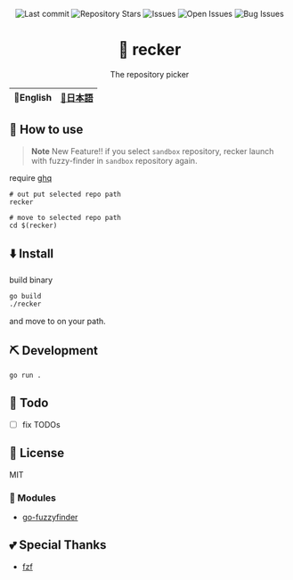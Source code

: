 <div align="center">

![Last commit](https://img.shields.io/github/last-commit/Comamoca/recker?style=flat-square)
![Repository Stars](https://img.shields.io/github/stars/Comamoca/recker?style=flat-square)
![Issues](https://img.shields.io/github/issues/Comamoca/recker?style=flat-square)
![Open Issues](https://img.shields.io/github/issues-raw/Comamoca/recker?style=flat-square)
![Bug Issues](https://img.shields.io/github/issues/Comamoca/recker/bug?style=flat-square)

# 🦊 recker

The repository picker

</div>

<table>
  <thead>
    <tr>
      <th style="text-align:center">🍔English</th>
      <th style="text-align:center"><a href="README.ja.md">🍡日本語</a></th>
    </tr>
  </thead>
</table>

<div align="center">

</div>

## 🚀 How to use

> **Note**
> New Feature!!
> if you select `sandbox` repository, recker launch with
> fuzzy-finder in `sandbox` repository again.

require [ghq](https://github.com/x-motemen/ghq)

```
# out put selected repo path
recker

# move to selected repo path
cd $(recker)
```

## ⬇️ Install

build binary

```sh
go build
./recker
```

and move to on your path.

## ⛏️ Development

```sh
go run .
```

## 📝 Todo

- [ ] fix TODOs

## 📜 License

MIT

### 🧩 Modules

- [go-fuzzyfinder](http://github.com/ktr0731/go-fuzzyfinder)

## 💕 Special Thanks

- [fzf](https://github.com/junegunn/fzf)
